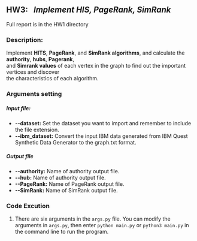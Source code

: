 ## **HW3:** &nbsp; *Implement HIS, PageRank, SimRank* <br>
Full report is in the HW1 directory

### Description:<br>
Implement **HITS**, **PageRank**, and **SimRank algorithms**, and calculate the **authority**, **hubs**, **Pagerank**, <br>
and **Simrank values** of each vertex in the graph to find out the important vertices and discover <br>
the characteristics of each algorithm.

### Arguments setting
##### Input file: <br>
* **--dataset:** Set the dataset you want to import and remember to include the file extension.
* **--ibm_dataset:** Convert the input IBM data generated from IBM Quest Synthetic Data Generator to the graph.txt format.
##### Output file <br>

* **--authority:** Name of authority output file.
* **--hub:** Name of authority output file.
* **--PageRank:** Name of PageRank output file.
* **--SimRank:** Name of SimRank output file.

### Code Excution 
1. There are six arguments in the `args.py` file. You can modify the arguments in `args.py`, then enter `python main.py` or `python3 main.py` in the command line to run the program.
